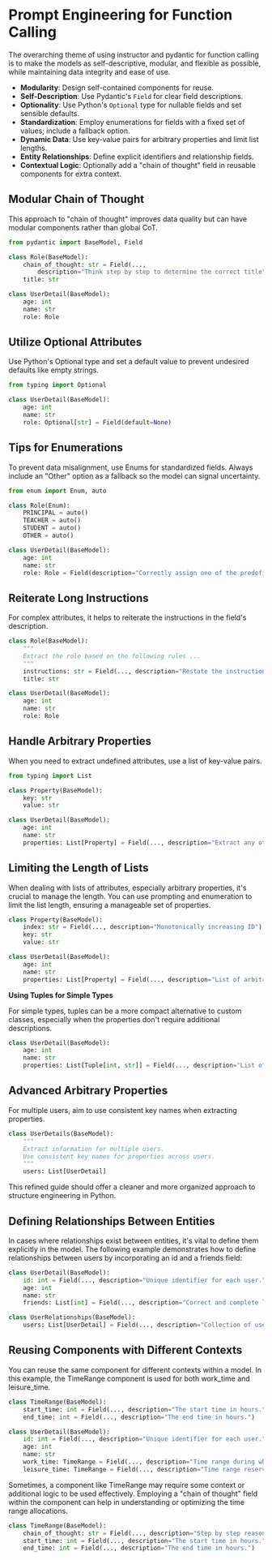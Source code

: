 # Prompt Engineering for Function Calling

The overarching theme of using instructor and pydantic for function calling is to make the models as self-descriptive, modular, and flexible as possible, while maintaining data integrity and ease of use.

- **Modularity**: Design self-contained components for reuse.
- **Self-Description**: Use Pydantic's `Field` for clear field descriptions.
- **Optionality**: Use Python's `Optional` type for nullable fields and set sensible defaults.
- **Standardization**: Employ enumerations for fields with a fixed set of values; include a fallback option.
- **Dynamic Data**: Use key-value pairs for arbitrary properties and limit list lengths.
- **Entity Relationships**: Define explicit identifiers and relationship fields.
- **Contextual Logic**: Optionally add a "chain of thought" field in reusable components for extra context.

## Modular Chain of Thought

This approach to "chain of thought" improves data quality but can have modular components rather than global CoT.

```python hl_lines="4 5"
from pydantic import BaseModel, Field

class Role(BaseModel):
    chain_of_thought: str = Field(..., 
        description="Think step by step to determine the correct title")
    title: str

class UserDetail(BaseModel):
    age: int
    name: str
    role: Role
```

## Utilize Optional Attributes

Use Python's Optional type and set a default value to prevent undesired defaults like empty strings.

```python hl_lines="6"
from typing import Optional

class UserDetail(BaseModel):
    age: int
    name: str
    role: Optional[str] = Field(default=None)

```

## Tips for Enumerations

To prevent data misalignment, use Enums for standardized fields. Always include an "Other" option as a fallback so the model can signal uncertainty.

```python hl_lines="7 12"
from enum import Enum, auto

class Role(Enum):
    PRINCIPAL = auto()
    TEACHER = auto()
    STUDENT = auto()
    OTHER = auto()

class UserDetail(BaseModel):
    age: int
    name: str
    role: Role = Field(description="Correctly assign one of the predefined roles to the user.")

```

## Reiterate Long Instructions

For complex attributes, it helps to reiterate the instructions in the field's description.

```python hl_lines="5 11"
class Role(BaseModel):
    """
    Extract the role based on the following rules ...
    """
    instructions: str = Field(..., description="Restate the instructions and rules to correctly determine the title.")
    title: str

class UserDetail(BaseModel):
    age: int
    name: str
    role: Role

```

## Handle Arbitrary Properties

When you need to extract undefined attributes, use a list of key-value pairs.

```python hl_lines="10"
from typing import List

class Property(BaseModel):
    key: str
    value: str

class UserDetail(BaseModel):
    age: int
    name: str
    properties: List[Property] = Field(..., description="Extract any other properties that might be relevant.")

```

## Limiting the Length of Lists

When dealing with lists of attributes, especially arbitrary properties, it's crucial to manage the length. You can use prompting and enumeration to limit the list length, ensuring a manageable set of properties.

```python hl_lines="2 9"
class Property(BaseModel):
    index: str = Field(..., description="Monotonically increasing ID")
    key: str
    value: str

class UserDetail(BaseModel):
    age: int
    name: str
    properties: List[Property] = Field(..., description="List of arbitrary extracted properties, should be less than 6")
```

**Using Tuples for Simple Types**

For simple types, tuples can be a more compact alternative to custom classes, especially when the properties don't require additional descriptions.

```python hl_lines="4"
class UserDetail(BaseModel):
    age: int
    name: str
    properties: List[Tuple[int, str]] = Field(..., description="List of arbitrary extracted properties, should be less than 6")
```

## Advanced Arbitrary Properties

For multiple users, aim to use consistent key names when extracting properties.

```python
class UserDetails(BaseModel):
    """
    Extract information for multiple users. 
    Use consistent key names for properties across users.
    """
    users: List[UserDetail]

```

This refined guide should offer a cleaner and more organized approach to structure engineering in Python.

## Defining Relationships Between Entities

In cases where relationships exist between entities, it's vital to define them explicitly in the model. The following example demonstrates how to define relationships between users by incorporating an id and a friends field:

```python hl_lines="2 5 8"
class UserDetail(BaseModel):
    id: int = Field(..., description="Unique identifier for each user.")
    age: int
    name: str
    friends: List[int] = Field(..., description="Correct and complete list of friend IDs, representing relationships between users.")

class UserRelationships(BaseModel):
    users: List[UserDetail] = Field(..., description="Collection of users, correctly capturing the relationships among them.")
```

## Reusing Components with Different Contexts

You can reuse the same component for different contexts within a model. In this example, the TimeRange component is used for both work_time and leisure_time.

```python hl_lines="9 10"
class TimeRange(BaseModel):
    start_time: int = Field(..., description="The start time in hours.")
    end_time: int = Field(..., description="The end time in hours.")

class UserDetail(BaseModel):
    id: int = Field(..., description="Unique identifier for each user.")
    age: int
    name: str
    work_time: TimeRange = Field(..., description="Time range during which the user is working.")
    leisure_time: TimeRange = Field(..., description="Time range reserved for leisure activities.")
```

Sometimes, a component like TimeRange may require some context or additional logic to be used effectively. Employing a "chain of thought" field within the component can help in understanding or optimizing the time range allocations.

```python hl_lines="2"
class TimeRange(BaseModel):
    chain_of_thought: str = Field(..., description="Step by step reasoning to get the correct time range")
    start_time: int = Field(..., description="The start time in hours.")
    end_time: int = Field(..., description="The end time in hours.")
```